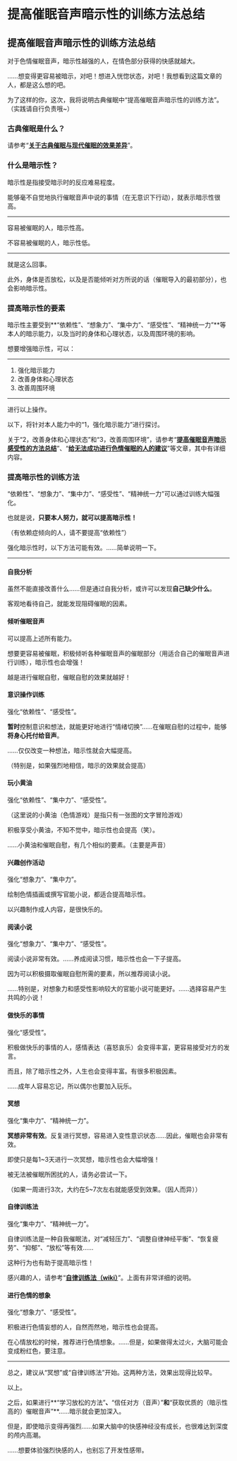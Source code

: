 # 提高催眠音声暗示性的训练方法总结 [​](#提高催眠音声暗示性的训练方法总结)

## 提高催眠音声暗示性的训练方法总结 [​](#提高催眠音声暗示性的训练方法总结-1)

对于色情催眠音声，暗示性越强的人，在情色部分获得的快感就越大。

……想变得更容易被暗示，对吧！想进入恍惚状态，对吧！我想看到这篇文章的人，都是这么想的吧。

为了这样的你，这次，我将说明古典催眠中“提高催眠音声暗示性的训练方法”。（实践请自行负责哦~）

### 古典催眠是什么？ [​](#古典催眠是什么)

请参考“**[关于古典催眠与现代催眠的效果差异](/h-life/hypnosis/page-109.html)**”。

### 什么是暗示性？ [​](#什么是暗示性)

暗示性是指接受暗示时的反应难易程度。

能够毫不自觉地执行催眠音声中说的事情（在无意识下行动），就表示暗示性很高。

* * *

容易被催眠的人，暗示性高。

不容易被催眠的人，暗示性低。

* * *

就是这么回事。

此外，身体是否放松，以及是否能倾听对方所说的话（催眠导入的最初部分），也会影响暗示性。

### 提高暗示性的要素 [​](#提高暗示性的要素)

暗示性主要受到\*\*“依赖性”、“想象力”、“集中力”、“感受性”、“精神统一力”\*\*等本人的暗示能力，以及当时的身体和心理状态，以及周围环境的影响。

想要增强暗示性，可以：

* * *

1.  强化暗示能力
2.  改善身体和心理状态
3.  改善周围环境

* * *

进行以上操作。

以下，将针对本人能力中的“1，强化暗示能力”进行探讨。

关于“2，改善身体和心理状态”和“3，改善周围环境”，请参考“**[提高催眠音声暗示感受性的方法总结](/h-life/hypnosis/page-107.html)**”、“**[给无法成功进行色情催眠的人的建议](/h-life/hypnosis/page-102.html)**”等文章，其中有详细内容。

### 提高暗示性的训练方法 [​](#提高暗示性的训练方法)

“依赖性”、“想象力”、“集中力”、“感受性”、“精神统一力”可以通过训练大幅强化。

也就是说，**只要本人努力，就可以提高暗示性！**

（有依赖症倾向的人，请不要提高“依赖性”）

强化暗示性时，以下方法可能有效。……简单说明一下。

* * *

#### **自我分析** [​](#自我分析)

虽然不能直接改善什么……但是通过自我分析，或许可以发现**自己缺少什么**。

客观地看待自己，就能发现阻碍催眠的因素。

#### **倾听催眠音声** [​](#倾听催眠音声)

可以提高上述所有能力。

想要更容易被催眠，积极倾听各种催眠音声的催眠部分（用适合自己的催眠音声进行训练），暗示性也会增强！

越是进行催眠自慰，催眠自慰的效果就越好！

#### **意识操作训练** [​](#意识操作训练)

强化“依赖性”、“感受性”。

**暂时**控制意识和想法，就能更好地进行“情绪切换”……在催眠自慰的过程中，能够**将身心托付给音声**。

……仅仅改变一种想法，暗示性就会大幅提高。

（特别是，如果强烈地相信，暗示的效果就会提高）

#### **玩小黄油** [​](#玩小黄油)

强化“依赖性”、“集中力”、“感受性”。

（这里说的小黄油（色情游戏）是指只有一张图的文字冒险游戏）

积极享受小黄油，不知不觉中，暗示性也会提高（笑）。

……小黄油和催眠自慰，有几个相似的要素。（主要是声音）

#### **兴趣创作活动** [​](#兴趣创作活动)

强化“想象力”、“集中力”。

绘制色情插画或撰写官能小说，都适合提高暗示性。

以兴趣制作成人内容，是很快乐的。

#### **阅读小说** [​](#阅读小说)

强化“想象力”、“集中力”、“感受性”。

阅读小说非常有效。……养成阅读习惯，暗示性也会一下子提高。

因为可以积极摄取催眠自慰所需的要素，所以推荐阅读小说。

……特别是，对想象力和感受性影响较大的官能小说可能更好。……选择容易产生共鸣的小说！

#### **做快乐的事情** [​](#做快乐的事情)

强化“感受性”。

积极做快乐的事情的人，感情表达（喜怒哀乐）会变得丰富，更容易接受对方的发言。

而且，除了暗示性之外，人生也会变得丰富。有很多积极因素。

……成年人容易忘记，所以偶尔也要加入玩乐。

#### **冥想** [​](#冥想)

强化“集中力”、“精神统一力”。

**冥想非常有效**。反复进行冥想，容易进入变性意识状态……因此，催眠也会非常有效。

即使只是每1~3天进行一次冥想，暗示性也会大幅增强！

被无法被催眠所困扰的人，请务必尝试一下。

（如果一周进行3次，大约在5~7次左右就能感受到效果。（因人而异））

#### **自律训练法** [​](#自律训练法)

强化“集中力”、“精神统一力”。

自律训练法是一种自我催眠法，对“减轻压力”、“调整自律神经平衡”、“恢复疲劳”、“抑郁”、“放松”等有效……

这种行为也有助于提高暗示性！

感兴趣的人，请参考“**[自律训练法（wiki）](https://web.archive.org/web/20190909075744/https://ja.wikipedia.org/wiki/%E8%87%AA%E5%BE%8B%E8%A8%93%E7%B7%B4%E6%B3%95)**”。上面有非常详细的说明。

#### **进行色情的想象** [​](#进行色情的想象)

强化“想象力”、“感受性”。

积极进行色情妄想的人，自然而然地，暗示性也会提高。

在心情放松的时候，推荐进行色情想象。……但是，如果做得太过火，大脑可能会变成粉红色，要注意。

* * *

总之，建议从“冥想”或“自律训练法”开始。这两种方法，效果出现得比较早。

以上。

之后，如果进行\*\*“学习放松的方法”**、**“信任对方（音声）”**和**“获取优质的（暗示性高的）催眠音声”\*\*……暗示就会更加深入。

但是，即使暗示变得再强烈……如果大脑中的快感神经没有成长，也很难达到深度的颅内高潮。

……想要体验强烈快感的人，也别忘了开发性感带。